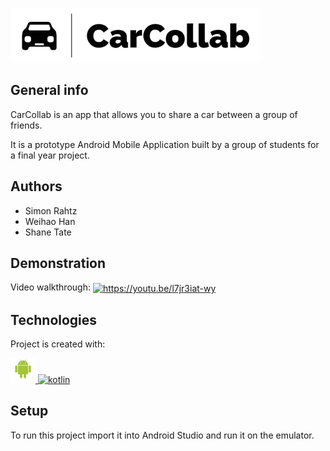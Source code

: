 ![CarCollabLogo](README_Images/CarCollab-1.png)

## General info
CarCollab is an app that allows you to share a car between a group of friends. 

It is a prototype Android Mobile Application built by a group of students for a final year project.

## Authors
* Simon Rahtz
* Weihao Han
* Shane Tate

## Demonstration
Video walkthrough: 
<a href="https://www.youtube.com/watch?v=L7JR3iaT-WY" target="blank"><img align="center" src="https://raw.githubusercontent.com/rahuldkjain/github-profile-readme-generator/master/src/images/icons/Social/youtube.svg" alt="https://youtu.be/l7jr3iat-wy" height="30" width="40" /></a>
</p>
	
## Technologies
Project is created with:


<p align="left"> <a href="https://developer.android.com" target="_blank" rel="noreferrer"> <img src="https://raw.githubusercontent.com/devicons/devicon/master/icons/android/android-original-wordmark.svg" alt="android" width="40" height="40"/> </a> <a href="https://kotlinlang.org" target="_blank" rel="noreferrer"> <img src="https://www.vectorlogo.zone/logos/kotlinlang/kotlinlang-icon.svg" alt="kotlin" width="40" height="40"/> </a> </p>
	
## Setup
To run this project import it into Android Studio and run it on the emulator.











